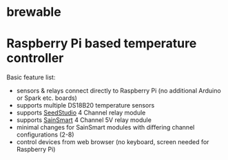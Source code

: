 # brewable

# Raspberry Pi based temperature controller

Basic feature list:
* sensors & relays connect directly to Raspberry Pi (no additional Arduino or Spark etc. boards)
* supports multiple DS18B20 temperature sensors
* supports [SeedStudio](http://www.seeedstudio.com/wiki/Raspberry_Pi_Relay_Board_v1.0) 4 Channel relay module
* supports [SainSmart](http://www.sainsmart.com/sainsmart-relay-module-for-arduino-raspberry-pi.html) 4 Channel 5V relay module
* minimal changes for SainSmart modules with differing channel configurations (2-8)
* control devices from web browser (no keyboard, screen needed for Raspberry Pi)

